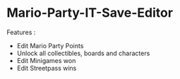# Mario-Party-IT-Save-Editor

Features :
- Edit Mario Party Points
- Unlock all collectibles, boards and characters
- Edit Minigames won
- Edit Streetpass wins
